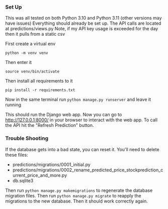 ### Set Up

This was all tested on both Python 3.10 and Python 3.11 (other versions may have issues)
Everything should already be set up.
The API calls are located at predictions/views.py
Note, if my API key usage is exceeded for the day then it pulls from a static csv

First create a virtual env

`python -m venv venv`

Then enter it

`source venv/bin/activate`

Then install all requirements to it

`pip install -r requirements.txt`

Now in the same terminal run `python manage.py runserver` and leave it running

This should run the Django web app. Now you can go to http://127.0.0.1:8000/
in your browser to interact with the web app. To call the API hit the "Refresh Prediction" button.

### Trouble Shooting

If the database gets into a bad state, you can reset it. You'll need to delete these files:
- predictions/migrations/0001_initial.py
- predictions/migrations/0002_rename_predicted_price_stockprediction_current_price_and_more.py
- db.sqlite3

Then run `python manage.py makemigrations` to regenerate the database migration files.
Then run `python manage.py migrate` to reapply the migrations to the new database.
Then it should work correctly again.
